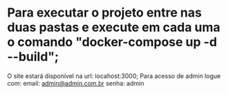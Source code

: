 # Para executar o projeto entre nas duas pastas e execute em cada uma o comando "docker-compose up -d --build";
O site estará disponível na url: locahost:3000;
Para acesso de admin logue com: 
  email: admin@admin.com.br
  senha: admin
  
